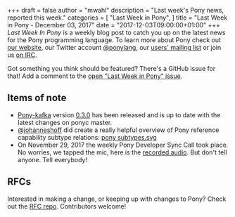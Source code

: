 +++
draft = false
author = "mwahl"
description = "Last week's Pony news, reported this week."
categories = [
    "Last Week in Pony",
]
title = "Last Week in Pony - December 03, 2017"
date = "2017-12-03T09:00:00+01:00"
+++
_Last Week In Pony_ is a weekly blog post to catch you up on the latest news for the Pony programming language. To learn more about Pony check out [our website](ponylang.io), our Twitter account [@ponylang](https://twitter.com/ponylang), our [users' mailing list](https://pony.groups.io/g/user) or join us [on IRC](https://webchat.freenode.net/?channels=%23ponylang). 

Got something you think should be featured? There's a GitHub issue for that! Add a comment to the [open "Last Week in Pony" issue](https://github.com/ponylang/ponylang.github.io/issues?q=is%3Aissue+is%3Aopen+label%3Alast-week-in-pony).
<!--more-->

## Items of note

- [Pony-kafka](https://github.com/WallarooLabs/pony-kafka) version [0.3.0](https://github.com/WallarooLabs/pony-kafka/releases/tag/0.3.0) has been released and is up to date with the latest changes on ponyc master.
- [@johanneshoff](https://twitter.com/johanneshoff) did create a really helpful overview of Pony reference capability subtype relations: [pony subtypes.svg](https://johanneshoff.com/pony-subtypes/pony%20subtypes.svg)
- On November 29, 2017 the weekly Pony Developer Sync Call took place. No worries, we tapped the mic, here is the [recorded audio](https://pony.groups.io/g/dev/files/Pony%20Sync/2017_11_29). But don't tell anyone. Tell everybody!

## RFCs

Interested in making a change, or keeping up with changes to Pony? Check out the [RFC repo](https://github.com/ponylang/rfcs). Contributors welcome!

